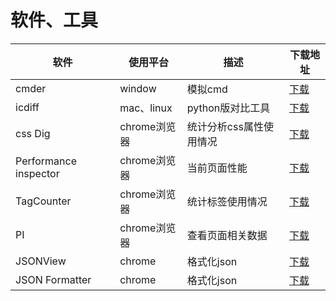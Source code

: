 软件、工具
====
软件 | 使用平台 | 描述 | 下载地址 
------------ | ------------- | ------------ | ------------  
cmder | window | 模拟cmd | [下载](http://bliker.github.io/cmder/) 
icdiff | mac、linux | python版对比工具 | [下载](http://www.jefftk.com/icdiff)  
css Dig | chrome浏览器 | 统计分析css属性使用情况 | [下载](https://chrome.google.com/webstore/detail/css-dig/lpnhmlhomomelfkcjnkcacofhmggjmco) 
Performance inspector | chrome浏览器 | 当前页面性能 | [下载](https://chrome.google.com/webstore/detail/performance-inspector/bgomfgoppmhcminmdojjeejheppadagh) 
TagCounter | chrome浏览器 | 统计标签使用情况 | [下载](https://chrome.google.com/webstore/detail/tagcounter/okjmidhcodkplbehcomejnfjlkbdnjlg)  
PI | chrome浏览器 | 查看页面相关数据 | [下载](http://pi.4399ued.com/)  
JSONView | chrome | 格式化json | [下载](https://chrome.google.com/webstore/detail/jsonview/chklaanhfefbnpoihckbnefhakgolnmc)  
JSON Formatter | chrome | 格式化json | [下载](https://chrome.google.com/webstore/detail/json-formatter/bcjindcccaagfpapjjmafapmmgkkhgoa)




